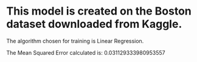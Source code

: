 <h1>This model is created on the Boston dataset downloaded from Kaggle.</h1>

The algorithm chosen for training is Linear Regression.

The Mean Squared Error calculated is: 0.031129333980953557

